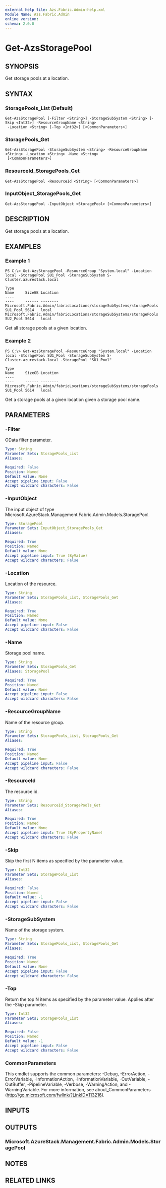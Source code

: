 ```yaml
---
external help file: Azs.Fabric.Admin-help.xml
Module Name: Azs.Fabric.Admin
online version:
schema: 2.0.0
---
```


# Get-AzsStoragePool

## SYNOPSIS
Get storage pools at a location.

## SYNTAX

### StoragePools_List (Default)
```
Get-AzsStoragePool [-Filter <String>] -StorageSubSystem <String> [-Skip <Int32>] -ResourceGroupName <String>
 -Location <String> [-Top <Int32>] [<CommonParameters>]
```

### StoragePools_Get
```
Get-AzsStoragePool -StorageSubSystem <String> -ResourceGroupName <String> -Location <String> -Name <String>
 [<CommonParameters>]
```

### ResourceId_StoragePools_Get
```
Get-AzsStoragePool -ResourceId <String> [<CommonParameters>]
```

### InputObject_StoragePools_Get
```
Get-AzsStoragePool -InputObject <StoragePool> [<CommonParameters>]
```

## DESCRIPTION
Get storage pools at a location.

## EXAMPLES

### Example 1
```
PS C:\> Get-AzsStoragePool -ResourceGroup "System.local" -Location local -StoragePool SU1_Pool -StorageSubSystem S-Cluster.azurestack.local

Type                                                                  Name     SizeGB Location
----                                                                  ----     ------ --------
Microsoft.Fabric.Admin/fabricLocations/storageSubSystems/storagePools SU1_Pool 5614   local
Microsoft.Fabric.Admin/fabricLocations/storageSubSystems/storagePools SU2_Pool 5614   local
```

Get all storage pools at a given location.

### Example 2
```
PS C:\> Get-AzsStoragePool -ResourceGroup "System.local" -Location local -StoragePool SU1_Pool -StorageSubSystem S-Cluster.azurestack.local -StoragePool "SU1_Pool"

Type                                                                  Name     SizeGB Location
----                                                                  ----     ------ --------
Microsoft.Fabric.Admin/fabricLocations/storageSubSystems/storagePools SU1_Pool 5614   local
```

Get a storage pools at a given location given a storage pool name.

## PARAMETERS

### -Filter
OData filter parameter.

```yaml
Type: String
Parameter Sets: StoragePools_List
Aliases:

Required: False
Position: Named
Default value: None
Accept pipeline input: False
Accept wildcard characters: False
```

### -InputObject
The input object of type Microsoft.AzureStack.Management.Fabric.Admin.Models.StoragePool.

```yaml
Type: StoragePool
Parameter Sets: InputObject_StoragePools_Get
Aliases:

Required: True
Position: Named
Default value: None
Accept pipeline input: True (ByValue)
Accept wildcard characters: False
```

### -Location
Location of the resource.

```yaml
Type: String
Parameter Sets: StoragePools_List, StoragePools_Get
Aliases:

Required: True
Position: Named
Default value: None
Accept pipeline input: False
Accept wildcard characters: False
```

### -Name
Storage pool name.

```yaml
Type: String
Parameter Sets: StoragePools_Get
Aliases: StoragePool

Required: True
Position: Named
Default value: None
Accept pipeline input: False
Accept wildcard characters: False
```

### -ResourceGroupName
Name of the resource group.

```yaml
Type: String
Parameter Sets: StoragePools_List, StoragePools_Get
Aliases:

Required: True
Position: Named
Default value: None
Accept pipeline input: False
Accept wildcard characters: False
```

### -ResourceId
The resource id.

```yaml
Type: String
Parameter Sets: ResourceId_StoragePools_Get
Aliases:

Required: True
Position: Named
Default value: None
Accept pipeline input: True (ByPropertyName)
Accept wildcard characters: False
```

### -Skip
Skip the first N items as specified by the parameter value.

```yaml
Type: Int32
Parameter Sets: StoragePools_List
Aliases:

Required: False
Position: Named
Default value: -1
Accept pipeline input: False
Accept wildcard characters: False
```

### -StorageSubSystem
Name of the storage system.

```yaml
Type: String
Parameter Sets: StoragePools_List, StoragePools_Get
Aliases:

Required: True
Position: Named
Default value: None
Accept pipeline input: False
Accept wildcard characters: False
```

### -Top
Return the top N items as specified by the parameter value.
Applies after the -Skip parameter.

```yaml
Type: Int32
Parameter Sets: StoragePools_List
Aliases:

Required: False
Position: Named
Default value: -1
Accept pipeline input: False
Accept wildcard characters: False
```

### CommonParameters
This cmdlet supports the common parameters: -Debug, -ErrorAction, -ErrorVariable, -InformationAction, -InformationVariable, -OutVariable, -OutBuffer, -PipelineVariable, -Verbose, -WarningAction, and -WarningVariable. For more information, see about_CommonParameters (http://go.microsoft.com/fwlink/?LinkID=113216).

## INPUTS

## OUTPUTS

### Microsoft.AzureStack.Management.Fabric.Admin.Models.StoragePool

## NOTES

## RELATED LINKS

